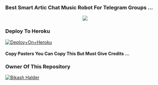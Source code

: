### Best Smart Artic Chat Music Robot For Telegram Groups ...


<p align="center"><a href="https://t.me/BikashHalder"><img src="https://te.legra.ph/file/99d0261f0aa5512ad6753.jpg"></a></p>



### Deploy To Heroku

[![Deploy+On+Heroku](https://www.herokucdn.com/deploy/button.svg)](https://heroku.com/deploy?template=https://github.com/BikashhalderNew/BikashChatBot)

#### Copy Pasters You Can Copy This But Must Give Credits ...

### Owner Of This Repository
[![Bikash Halder](https://te.legra.ph/file/840fed0100164af249bb8.jpg)](https://t.me/BikashHalder)
